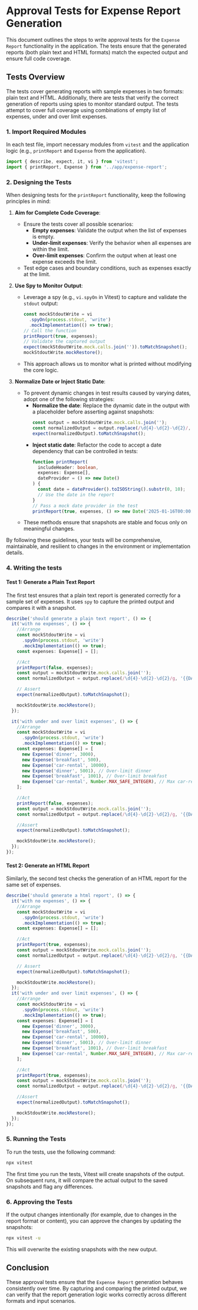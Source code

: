 # Approval Tests for Expense Report Generation

This document outlines the steps to write approval tests for the `Expense Report` functionality in the application. The tests ensure that the generated reports (both plain text and HTML formats) match the expected output and ensure full code coverage.

## Tests Overview

The tests cover generating reports with sample expenses in two formats: plain text and HTML. Additionally, there are tests that verify the correct generation of reports using spies to monitor standard output. The tests attempt to cover full coverage using combinations of empty list of expenses, under and over limit expenses.

### 1. Import Required Modules

In each test file, import necessary modules from `vitest` and the application logic (e.g., `printReport` and `Expense` from the application).

```ts
import { describe, expect, it, vi } from 'vitest';
import { printReport, Expense } from '../app/expense-report';
```

### 2. Designing the Tests

When designing tests for the `printReport` functionality, keep the following principles in mind:

1. **Aim for Complete Code Coverage**:

   - Ensure the tests cover all possible scenarios:
     - **Empty expenses**: Validate the output when the list of expenses is empty.
     - **Under-limit expenses**: Verify the behavior when all expenses are within the limit.
     - **Over-limit expenses**: Confirm the output when at least one expense exceeds the limit.
   - Test edge cases and boundary conditions, such as expenses exactly at the limit.

2. **Use Spy to Monitor Output**:

   - Leverage a spy (e.g., `vi.spyOn` in Vitest) to capture and validate the `stdout` output:
     ```typescript
     const mockStdoutWrite = vi
       .spyOn(process.stdout, 'write')
       .mockImplementation(() => true);
     // Call the function
     printReport(true, expenses);
     // Validate the captured output
     expect(mockStdoutWrite.mock.calls.join('')).toMatchSnapshot();
     mockStdoutWrite.mockRestore();
     ```
   - This approach allows us to monitor what is printed without modifying the core logic.

3. **Normalize Date or Inject Static Date**:
   - To prevent dynamic changes in test results caused by varying dates, adopt one of the following strategies:
     - **Normalize the date**: Replace the dynamic date in the output with a placeholder before asserting against snapshots:
       ```typescript
       const output = mockStdoutWrite.mock.calls.join('');
       const normalizedOutput = output.replace(/\d{4}-\d{2}-\d{2}/, '{{DATE}}');
       expect(normalizedOutput).toMatchSnapshot();
       ```
     - **Inject static date**: Refactor the code to accept a date dependency that can be controlled in tests:
       ```typescript
       function printReport(
         includeHeader: boolean,
         expenses: Expense[],
         dateProvider = () => new Date()
       ) {
         const date = dateProvider().toISOString().substr(0, 10);
         // Use the date in the report
       }
       // Pass a mock date provider in the test
       printReport(true, expenses, () => new Date('2025-01-16T00:00:00Z'));
       ```
   - These methods ensure that snapshots are stable and focus only on meaningful changes.

By following these guidelines, your tests will be comprehensive, maintainable, and resilient to changes in the environment or implementation details.

### 4. Writing the tests

#### Test 1: Generate a Plain Text Report

The first test ensures that a plain text report is generated correctly for a sample set of expenses. It uses `spy` to capture the printed output and compares it with a snapshot.

```ts
describe('should generate a plain text report', () => {
  it('with no expenses', () => {
    //Arrange
    const mockStdoutWrite = vi
      .spyOn(process.stdout, 'write')
      .mockImplementation(() => true);
    const expenses: Expense[] = [];

    //Act
    printReport(false, expenses);
    const output = mockStdoutWrite.mock.calls.join('');
    const normalizedOutput = output.replace(/\d{4}-\d{2}-\d{2}/g, '{{DATE}}'); // Normalize the date (e.g., YYYY-MM-DD)

    // Assert
    expect(normalizedOutput).toMatchSnapshot();

    mockStdoutWrite.mockRestore();
  });

  it('with under and over limit expenses', () => {
    //Arrange
    const mockStdoutWrite = vi
      .spyOn(process.stdout, 'write')
      .mockImplementation(() => true);
    const expenses: Expense[] = [
      new Expense('dinner', 3000),
      new Expense('breakfast', 500),
      new Expense('car-rental', 10000),
      new Expense('dinner', 5001), // Over-limit dinner
      new Expense('breakfast', 1001), // Over-limit breakfast
      new Expense('car-rental', Number.MAX_SAFE_INTEGER), // Max car-rental
    ];

    //Act
    printReport(false, expenses);
    const output = mockStdoutWrite.mock.calls.join('');
    const normalizedOutput = output.replace(/\d{4}-\d{2}-\d{2}/g, '{{DATE}}'); // Normalize the date (e.g., YYYY-MM-DD)

    //Assert
    expect(normalizedOutput).toMatchSnapshot();

    mockStdoutWrite.mockRestore();
  });
});
```

#### Test 2: Generate an HTML Report

Similarly, the second test checks the generation of an HTML report for the same set of expenses.

```ts
describe('should generate a html report', () => {
  it('with no expenses', () => {
    //Arrange
    const mockStdoutWrite = vi
      .spyOn(process.stdout, 'write')
      .mockImplementation(() => true);
    const expenses: Expense[] = [];

    //Act
    printReport(true, expenses);
    const output = mockStdoutWrite.mock.calls.join('');
    const normalizedOutput = output.replace(/\d{4}-\d{2}-\d{2}/g, '{{DATE}}'); // Normalize the date (e.g., YYYY-MM-DD)

    // Assert
    expect(normalizedOutput).toMatchSnapshot();

    mockStdoutWrite.mockRestore();
  });
  it('with under and over limit expenses', () => {
    //Arrange
    const mockStdoutWrite = vi
      .spyOn(process.stdout, 'write')
      .mockImplementation(() => true);
    const expenses: Expense[] = [
      new Expense('dinner', 3000),
      new Expense('breakfast', 500),
      new Expense('car-rental', 10000),
      new Expense('dinner', 5001), // Over-limit dinner
      new Expense('breakfast', 1001), // Over-limit breakfast
      new Expense('car-rental', Number.MAX_SAFE_INTEGER), // Max car-rental
    ];

    //Act
    printReport(true, expenses);
    const output = mockStdoutWrite.mock.calls.join('');
    const normalizedOutput = output.replace(/\d{4}-\d{2}-\d{2}/g, '{{DATE}}'); // Normalize the date (e.g., YYYY-MM-DD)

    //Assert
    expect(normalizedOutput).toMatchSnapshot();

    mockStdoutWrite.mockRestore();
  });
});
```

### 5. Running the Tests

To run the tests, use the following command:

```bash
npx vitest
```

The first time you run the tests, Vitest will create snapshots of the output. On subsequent runs, it will compare the actual output to the saved snapshots and flag any differences.

### 6. Approving the Tests

If the output changes intentionally (for example, due to changes in the report format or content), you can approve the changes by updating the snapshots:

```bash
npx vitest -u
```

This will overwrite the existing snapshots with the new output.

## Conclusion

These approval tests ensure that the `Expense Report` generation behaves consistently over time. By capturing and comparing the printed output, we can verify that the report generation logic works correctly across different formats and input scenarios.
